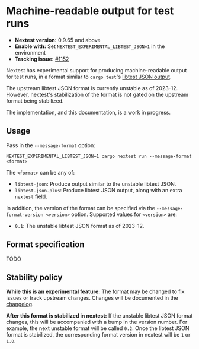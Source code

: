 # Machine-readable output for test runs

- **Nextest version:** 0.9.65 and above
- **Enable with:** Set `NEXTEST_EXPERIMENTAL_LIBTEST_JSON=1` in the environment
- **Tracking issue:** [#1152](https://github.com/nextest-rs/nextest/issues/1152)

Nextest has experimental support for producing machine-readable output for test runs, in a format similar to `cargo test`'s [libtest JSON output](https://github.com/rust-lang/rust/issues/49359).

The upstream libtest JSON format is currently unstable as of 2023-12. However, nextest's stabilization of the format is not gated on the upstream format being stabilized.

The implementation, and this documentation, is a work in progress.

## Usage

Pass in the `--message-format` option:

```
NEXTEST_EXPERIMENTAL_LIBTEST_JSON=1 cargo nextest run --message-format <format>
```

The `<format>` can be any of:

- `libtest-json`: Produce output similar to the unstable libtest JSON.
- `libtest-json-plus`: Produce libtest JSON output, along with an extra `nextest` field.

In addition, the version of the format can be specified via the `--message-format-version <version>` option. Supported values for `<version>` are:

- `0.1`: The unstable libtest JSON format as of 2023-12.

## Format specification

TODO

## Stability policy

**While this is an experimental feature:** The format may be changed to fix issues or track upstream changes. Changes will be documented in the [changelog](../CHANGELOG.md).

**After this format is stabilized in nextest:** If the unstable libtest JSON format changes, this will be accompanied with a bump in the version number. For example, the next unstable format will be called `0.2`. Once the libtest JSON format is stabilized, the corresponding format version in nextest will be `1` or `1.0`.
